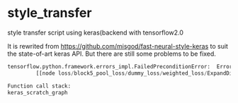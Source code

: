 # style_transfer
style transfer script using keras(backend with tensorflow2.0

It is rewrited from https://github.com/misgod/fast-neural-style-keras to suit the state-of-art keras API. 
But there are still some problems to be fixed. 

```python
tensorflow.python.framework.errors_impl.FailedPreconditionError:  Error while reading resource variable _AnonymousVar124 from Container: localhost. This could mean that the variable was uninitialized. Not found: Resource localhost/_AnonymousVar124/class tensorflow::Var does not exist.
         [[node loss/block5_pool_loss/dummy_loss/weighted_loss/ExpandDims/ReadVariableOp (defined at D:\Tool\python3\lib\site-packages\keras\backend\tensorflow_backend.py:3009) ]] [Op:__inference_keras_scratch_graph_16987]

Function call stack:
keras_scratch_graph
```

